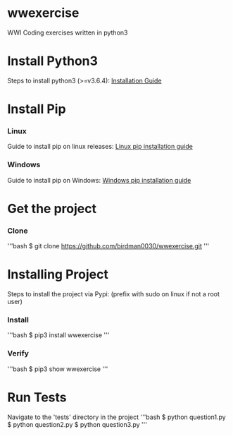 # wwexercise
WWI Coding exercises written in python3

# Install Python3
Steps to install python3 (>=v3.6.4):
[Installation Guide](https://realpython.com/installing-python/)

# Install Pip
### Linux

Guide to install pip on linux releases:
[Linux pip installation guide](https://www.tecmint.com/install-pip-in-linux/)

### Windows
Guide to install pip on Windows:
[Windows pip installation guide](https://www.liquidweb.com/kb/install-pip-windows/)

# Get the project
### Clone
'''bash
$ git clone https://github.com/birdman0030/wwexercise.git
'''

# Installing Project
Steps to install the project via Pypi:
(prefix with sudo on linux if not a root user)
### Install
'''bash
$ pip3 install wwexercise
'''
### Verify
'''bash
$ pip3 show wwexercise
'''

# Run Tests
Navigate to the 'tests' directory in the project
'''bash
$ python question1.py
$ python question2.py
$ python question3.py
'''
